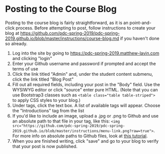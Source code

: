 # Posting to the Course Blog

Posting to the course blog is fairly straightforward, as it is an point-and-click process. Before attempting to post, follow instructions to create your blog at https://github.com/pdc-spring-2019/pdc-spring-2019.github.io/blob/master/instructions/course-blog.md if you haven't done so already.

1. Log into the site by going to https://pdc-spring-2019.matthew-lavin.com and clicking "login"
2. Enter your Github username and password if prompted and accept the terms of use
3. Click the link titled "Admin" and, under the student content submenu, click the link titled "Blog Post"
4. Fill out all required fields, including your post in the "Body" field. Use the WYSIWYG editor or click "source" enter pure HTML. (Note that you can use Bootstrap3 classes such as ```<table class="table table-striped">``` to apply CSS styles to your blog.)
5. Under tags, click the text box. A list of available tags will appear. Choose the "Introductions" tag from the list
6. If you'd like to include an image, upload a .jpg or .png to Github and use an absolute path to that file in your tag, like this: ```<img src="https://github.com/pdc-spring-2019/pdc-spring-2019.github.io/blob/master/instructions/menu-link.png?raw=true">```. For more info on absolute paths to Github files, look at [this tutorial](https://www.labnol.org/internet/free-file-hosting-github/29092/). 
7. When you are finished writing, click "save" and go to your blog to verify that your post is now published.
